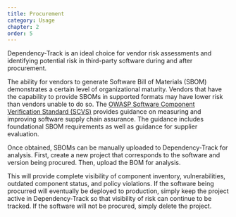 ```yaml
---
title: Procurement
category: Usage
chapter: 2
order: 5
---
```


Dependency-Track is an ideal choice for vendor risk assessments and identifying potential risk in third-party software 
during and after procurement.

The ability for vendors to generate Software Bill of Materials (SBOM) demonstrates a certain level of organizational 
maturity. Vendors that have the capability to provide SBOMs in supported formats may have lower risk than vendors unable 
to do so. The [OWASP Software Component Verification Standard (SCVS)](https://owasp.org/scvs) provides guidance on 
measuring and improving software supply chain assurance. The guidance includes foundational SBOM requirements as well as
guidance for supplier evaluation.

Once obtained, SBOMs can be manually uploaded to Dependency-Track for analysis. First, create a new project that 
corresponds to the software and version being procured. Then, upload the BOM for analysis.

This will provide complete visibility of component inventory, vulnerabilities, outdated component status, and 
policy violations. If the software being procurred will eventually be deployed to production, simply keep the project
active in Dependency-Track so that visibility of risk can continue to be tracked. If the software will not be procured, simply
delete the project.

